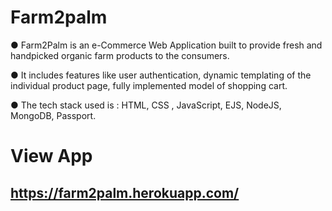 # Farm2palm
● Farm2Palm is an e-Commerce Web Application built
to provide fresh and handpicked organic farm
products to the consumers.


● It includes features like user authentication, dynamic
templating of the individual product page, fully
implemented model of shopping cart.


● The tech stack used is :
HTML, CSS , JavaScript, EJS, NodeJS, MongoDB,
Passport.

# **View App**
## https://farm2palm.herokuapp.com/

